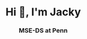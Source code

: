<h1 align="center">Hi 👋, I'm Jacky</h1>
<h3 align="center">MSE-DS at Penn</h3>
<p align="left">
</p>
